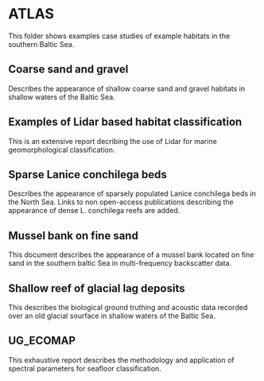 # ATLAS

This folder shows examples case studies of example habitats in the southern Baltic Sea.

## Coarse sand and gravel 
Describes the appearance of shallow coarse sand and gravel habitats in shallow waters of the Baltic Sea. 

## Examples of Lidar based habitat classification
This is an extensive report decribing the use of Lidar for marine geomorphological classification. 

## Sparse Lanice conchilega beds
Describes the appearance of sparsely populated Lanice conchilega beds in the North Sea. Links to non open-access publications describing the appearance of dense L. conchilega reefs are added. 

## Mussel bank on fine sand
This document describes the appearance of a mussel bank located on fine sand in the southern baltic Sea in multi-frequency backscatter data. 

## Shallow reef of glacial lag deposits
This describes the biological ground truthing and acoustic data recorded over an old glacial sourface in shallow waters of the Baltic Sea. 

## UG_ECOMAP
This exhaustive report describes the methodology and application of spectral parameters for seafloor classification. 
